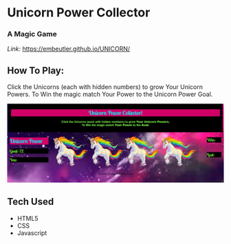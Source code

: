 # Unicorn Power Collector
### A Magic Game
*Link:* https://embeutler.github.io/UNICORN/
## How To Play: 
Click the Unicorns (each with hidden numbers) to grow Your Unicorn Powers. To Win the magic match Your Power to the Unicorn Power Goal.

![picture](/assets/images/screenUP.jpg) 

## Tech Used
 - HTML5
 - CSS
 - Javascript
